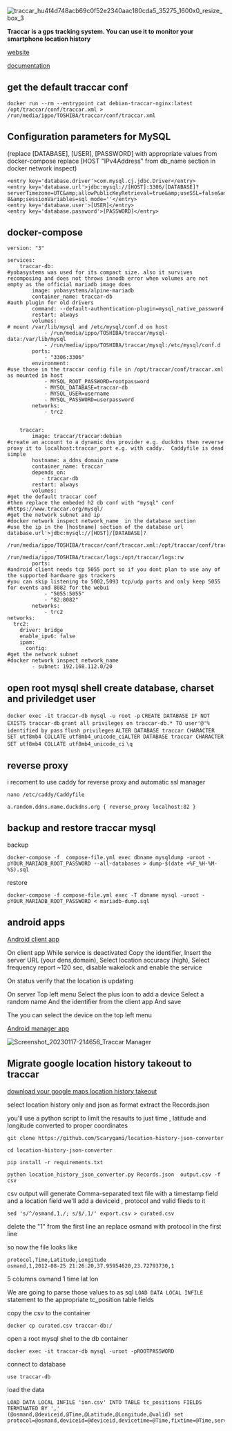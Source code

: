 ![traccar_hu4f4d748acb69c0f52e2340aac180cda5_35275_1600x0_resize_box_3](https://user-images.githubusercontent.com/52239579/212997283-e3279b61-189f-452c-86e5-d1e2fe216da2.png)

**Traccar is a gps tracking system. You can use it to monitor your smartphone location history**

[website](https://www.traccar.org/)

[documentation](https://www.traccar.org/documentation/)

## get the default traccar conf 

`docker run --rm --entrypoint cat debian-traccar-nginx:latest /opt/traccar/conf/traccar.xml > /run/media/ippo/TOSHIBA/traccar/conf/traccar.xml`

## Configuration parameters for MySQL 
(replace [DATABASE], [USER], [PASSWORD] with appropriate values from docker-compose replace [HOST "IPv4Address" from db_name section in docker network inspect)

```
<entry key='database.driver'>com.mysql.cj.jdbc.Driver</entry>
<entry key='database.url'>jdbc:mysql://[HOST]:3306/[DATABASE]?serverTimezone=UTC&amp;allowPublicKeyRetrieval=true&amp;useSSL=false&amp;allowMultiQueries=true&amp;autoReconnect=true&amp;useUnicode=yes&amp;characterEncoding=UTF-8&amp;sessionVariables=sql_mode=''</entry>
<entry key='database.user'>[USER]</entry>
<entry key='database.password'>[PASSWORD]</entry>
```

## docker-compose

```
version: "3"

services:
    traccar-db:
#yobasystems was used for its compact size. also it survives recomposing and does not throws innodb error when volumes are not empty as the official mariadb image does    
        image: yobasystems/alpine-mariadb
        container_name: traccar-db
#auth plugin for old drivers        
        command: --default-authentication-plugin=mysql_native_password
        restart: always
        volumes:
# mount /var/lib/mysql and /etc/mysql/conf.d on host        
            - /run/media/ippo/TOSHIBA/traccar/mysql-data:/var/lib/mysql
            - /run/media/ippo/TOSHIBA/traccar/mysql:/etc/mysql/conf.d
        ports:
            - "3306:3306"
        environment:
#use those in the traccar config file in /opt/traccar/conf/traccar.xml as mounted in host  
            - MYSQL_ROOT_PASSWORD=rootpassword
            - MYSQL_DATABASE=traccar-db
            - MYSQL_USER=username
            - MYSQL_PASSWORD=userpassword
        networks:
            - trc2


    traccar:
        image: traccar/traccar:debian
#create an account to a dynamic dns provider e.g. duckdns then reverse proxy it to localhost:traccar_port e.g. with caddy.  Caddyfile is dead simple    
        hostname: a_ddns_domain_name
        container_name: traccar
        depends_on:
           - traccar-db
        restart: always
        volumes:
#get the default traccar conf 
#then replace the embeded h2 db conf with "mysql" conf
#https://www.traccar.org/mysql/
#get the network subnet and ip 
#docker network inspect network_name  in the database section
#use the ip in the [hostname] section of the database url database.url'>jdbc:mysql://[HOST]/[DATABASE]?
            - /run/media/ippo/TOSHIBA/traccar/conf/traccar.xml:/opt/traccar/conf/traccar.xml:ro
            - /run/media/ippo/TOSHIBA/traccar/logs:/opt/traccar/logs:rw
        ports:
#android client needs tcp 5055 port so if you dont plan to use any of the supported hardware gps trackers
#you can skip listening to 5002,5093 tcp/udp ports and only keep 5055 for events and 8082 for the webui      
            - "5055:5055"
            - "82:8082"
        networks:
            - trc2
networks:
  trc2:
    driver: bridge
    enable_ipv6: false
    ipam:
      config:
#get the network subnet
#docker network inspect network_name      
        - subnet: 192.168.112.0/20
```

## open root mysql shell create database, charset and priviledget user

`docker exec -it traccar-db mysql -u root -p`
`CREATE DATABASE IF NOT EXISTS traccar-db`
`grant all privileges on traccar-db.* TO user'@'% identified by pass`
`flush privileges`
`ALTER DATABASE traccar CHARACTER SET utf8mb4 COLLATE utf8mb4_unicode_ciALTER DATABASE traccar CHARACTER SET utf8mb4 COLLATE utf8mb4_unicode_ci`
`\q`

## reverse proxy

i recoment to use caddy for reverse proxy and automatic ssl manager

`nano /etc/caddy/Caddyfile`

`a.random.ddns.name.duckdns.org {
    reverse_proxy localhost:82
}`

## backup and restore traccar mysql

backup

`docker-compose -f  compose-file.yml exec dbname mysqldump -uroot -pYOUR_MARIADB_ROOT_PASSWORD --all-databases > dump-$(date +%F_%H-%M-%S).sql`

restore

`docker-compose -f compose-file.yml exec -T dbname mysql -uroot -pYOUR_MARIADB_ROOT_PASSWORD < mariadb-dump.sql`

## android apps

[Android client app](https://www.traccar.org/client/)

On client app While service is deactivated Copy the identifier, Insert the server URL (your dens,domain), Select location accuracy (high), Select frequency report ~120 sec, disable wakelock  and enable the service

On status verify that the location is updating

On server Top left menu Select the plus icon to add a device Select a random name And the identifier from the client app And save

The you can select the device on the top left menu

[Android manager app](https://www.traccar.org/manager/)

![Screenshot_20230117-214656_Traccar Manager](https://user-images.githubusercontent.com/52239579/212997717-452c1e22-b244-4f50-8806-a61daa2a9485.png)


## Migrate google location history takeout to traccar

[download your google maps location history takeout](https://takeout.google.com/takeout/custom/local_actions,location_history,maps,mymaps?)

select location history only
and json as format
extract the Records.json

you'll use a python script to limit the resaults to just time , latitude and longitude converted to proper coordinates

`git clone https://github.com/Scarygami/location-history-json-converter`

`cd location-history-json-converter`

`pip install -r requirements.txt`

`python location_history_json_converter.py Records.json  output.csv -f csv`

csv output will generate Comma-separated text file with a timestamp field and a location field
we'll add a deviceid , protocol and valid fileds to it

`sed 's/^/osmand,1,/; s/$/,1/' export.csv > curated.csv`

delete the "1" from the first line an replace osmand with protocol in the first line

so now the file looks like

```
protocol,Time,Latitude,Longitude
osmand,1,2012-08-25 21:26:20,37.95954620,23.72793730,1
```

5 columns
osmand
1
time
lat
lon

We are going to parse those values to as sql `LOAD DATA LOCAL INFILE` statement to the appropriate tc_position table fields

copy the csv to the container

`docker cp curated.csv traccar-db:/`

open a root mysql shel to the db container

`docker exec -it traccar-db mysql -uroot -pROOTPASSWORD`

connect to database

`use traccar-db`

load the data 

```
LOAD DATA LOCAL INFILE 'inn.csv' INTO TABLE tc_positions FIELDS TERMINATED BY ',' (@osmand,@deviceid,@Time,@Latitude,@Longitude,@valid) set protocol=@osmand,deviceid=@deviceid,devicetime=@Time,fixtime=@Time,servertime=@Time,latitude=@Latitude,longitude=@Longitude,valid=@valid;
```
